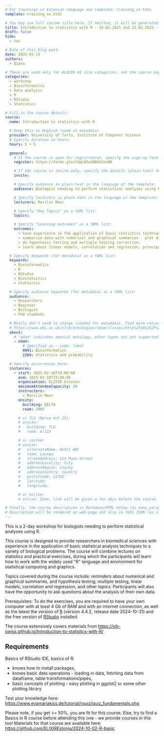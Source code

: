 ```yaml
---
# For trainings in Estonian language use template: training_et.html
template: training_en.html

# You may use full custom title here. If omitted, it will be generated from course name.
title: Introduction to statistics with R - 18.02.2025 and 25.02.2025 - Registration OPEN
draft: false
hide:
  - toc

# Date of this blog post:
date: 2025-01-13
authors:
  - Diana

# These are used only for ELIXIR EE site categories, not the course keywords on TESS
categories:
  - workshop
  - Bioinformatics
  - Data analysis
  - R
  - RStudio
  - Statistics

# Fill in the course details:
course:
  name: Introduction to statistics with R 

  # Keep this in English (used in metadata)
  provider: University of Tartu, Institute of Computer Science
  # Specify duration in hours:
  hours: 5 + 5 

  general:
    # If the course is open for registration, specify the sign-up form link here (otherwise, remove it):
    register: https://forms.gle/h5pLNTw2HBkS5osBA

    # If the course is invite-only, specify the details (plain-text) here (otherwise, remove it):
    invite:

    # Specify audience in plain-text in the language of the template:
    audience: Biologist needing to perform statistical analyses using R.

    # Specify lecturers in plain-text in the language of the template:
    lecturers: Marilin Moor

    # Specify "Key Topics" as a YAML list:
    topics:

    # Specify "Learning outcomes" as a YAML list:
    outcomes:
      - have experience in the application of basic statistics techniques in R;
      - summarize data with numerical and graphical summaries - plot data;
      - do hypothesis testing and multiple testing correction;
      - learn about linear models, correlation and regression, principal component analysis and other topics

  # Specify keywords (for metadata) as a YAML list:
  keywords:
    - Bioinformatics
    - R
    - RStudio
    - Biostatistics
    - Statistics

  # Specify audience keywords (for metadata) as a YAML list:
  audience:
    - Researchers
    - Beginner
    - Biologist
    - PhD students

  # Mostly don't need to change (needed for metadata). Find more values here:
  # https://www.ebi.ac.uk/ols4/ontologies/edam/classes/http%253A%252F%252Fedamontology.org%252Ftopic_0003?lang=en
  about:
    # "edam" indicates special ontology, other types not yet supported.
    - edam:
        # Specified as – code: label
        0091: Bioinformatics
        2269: Statistics and probability

  # Specify occurrences here:
  instances:
    - start: 2025-02-18T10:00:00
      end: 2025-02-18T15:00:00
      organisation: ELIXIR Estonia
      maximumAttendeeCapacity: 20
      instructors:
        - Marilin Moor
      onsite:
        building: DELTA
        room: 2005

      # or TLU (Narva mnt 25):
      # onsite:
      #   building: TLU
      #   room: A-123

      # or custom:
      # onsite:
      #   alternateName: Hotel ABC
      #   room: Lounge
      #   streetAddress: 123 Main Street
      #   addressLocality: City
      #   addressRegion: County
      #   addressCountry: Country
      #   postalCode: 12345
      #   latitude:
      #   longitude:

      # or online:
      # online: Zoom, link will be given a few days before the course.

# Finally, the course description in Markdown/HTML below (as many paragraphs as needed).
# Description will be rendered on web-page and also in TeSS JSON (as a string of HTML).
---
```


This is a 2-day workshop for biologists needing to perform statistical analyses using R. 

<!-- more -->

This course is designed to provide researchers in biomedical sciences with experience in the application of basic statistical analysis techniques to a variety of biological problems.
The course will combine lectures on statistics and practical exercises, during which the participants will learn how to work with the widely used "R" language and environment for statistical computing and graphics.

Topics covered during the course include: reminders about numerical and graphical summaries, and hypothesis testing; multiple testing, linear models, correlation and regression, and other topics. Participants will also have the opportunity to ask questions about the analysis of their own data.

Prerequisites: To do the exercises, you are required to have your own computer with at least 4 Gb of RAM and with an internet connection, as well as the latest the version of [R](https://cran.rstudio.com/) (version 4.4.2, release date 2024-10-31) and the free version of [RStudio](https://posit.co/download/rstudio-desktop/) installed. 

The course extensively covers materials from https://sib-swiss.github.io/Introduction-to-statistics-with-R/

## Requirements 

Basics of RStudio IDE, basics of R: 

* knows how to install packages, 
* knows basic data operations - loading in data, fetching data from dataframe, table transformations/pipes, 
* basic concepts of plotting - easy plotting in ggplot2 or some other plotting library

Test your knowledge here: https://www.evamariakiss.de/tutorial/rquiz/quiz_fundamentals.php

Please note, if you get >= 50%, you are fit for this course. Else, try to find a Basics in R course before attending this one - we provide courses in this too! Materials for that course are available here: https://github.com/ELIXIREstonia/2024-10-02-R-basic 